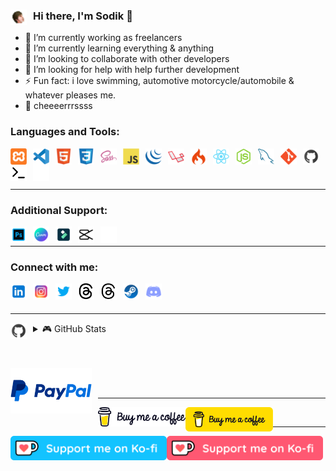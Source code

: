 ### [<img align="left" alt="Putnam" width="26px" src="./img/putnam.PNG" style="padding-right:10px;" />](https://github.com/tamddk) Hi there, I'm Sodik 👋

- 🔭 I’m currently working as freelancers
- 🌱 I’m currently learning everything & anything
- 📲 I’m looking to collaborate with other developers
- 🤔 I’m looking for help with help further development
- ⚡ Fun fact: i love swimming, automotive motorcycle/automobile & whatever pleases me.
- 🍻 cheeeerrrssss

### Languages and Tools:

[<img align="left" alt="XAMPP" width="26px" src="./img/xampp.svg" style="padding-right:10px;" />](https://github.com/tamddk)
[<img align="left" alt="Visual Studio Code" width="26px" src="./img/vscode.svg" style="padding-right:10px;" />](https://github.com/tamddk)
[<img align="left" alt="HTML5" width="26px" src="./img/html5.svg" style="padding-right:10px;" />](https://github.com/tamddk)
[<img align="left" alt="CSS3" width="26px" src="./img/css3.svg" style="padding-right:10px;" />](https://github.com/tamddk)
[<img align="left" alt="Sass" width="26px" src="./img/sass.svg" style="padding-right:10px;" />](https://github.com/tamddk)
[<img align="left" alt="JavaScript" width="26px" src="./img/javascript.svg" style="padding-right:10px;" />](https://github.com/tamddk)
[<img align="left" alt="jQuery" width="26px" src="./img/jquery.svg" style="padding-right:10px;" />](https://github.com/tamddk)
[<img align="left" alt="Laravel" width="26px" src="./img/laravel.svg" style="padding-right:10px;" />](https://github.com/tamddk)
[<img align="left" alt="CodeIgniter" width="26px" src="./img/codeigniter.svg" style="padding-right:10px;" />](https://github.com/tamddk)
[<img align="left" alt="React" width="26px" src="./img/react.svg" style="padding-right:10px;" />](https://github.com/tamddk)
[<img align="left" alt="Node" width="26px" src="./img/node.svg" style="padding-right:10px;" />](https://github.com/tamddk)
[<img align="left" alt="MySQL" width="26px" src="./img/mysql.svg" style="padding-right:10px;" />](https://github.com/tamddk)
[<img align="left" alt="Git" width="26px" src="./img/git.svg" style="padding-right:10px;" />](https://github.com/tamddk)
[<img align="left" alt="Github" width="26px" src="./img/github.svg" style="padding-right:10px;" />](https://github.com/tamddk)
[<img align="left" alt="Terminal" width="26px" src="./img/terminal-dark.svg" style="padding-right:10px;" />](https://github.com/tamddk#gh-dark-mode-only)
[<img align="left" alt="Terminal" width="26px" src="./img/terminal-light.svg" style="padding-right:10px;" />](https://github.com/tamddk#gh-light-mode-only)

<br />
<br />
<br />

---

### Additional Support:

[<img align="left" alt="Adobe Photoshop" width="26px" src="./img/photoshop.svg" style="padding-right:10px;" />](https://github.com/tamddk)
[<img align="left" alt="Canva" width="26px" src="./img/canva.svg" style="padding-right:10px;" />](https://github.com/tamddk)
[<img align="left" alt="Filmora" width="26px" src="./img/filmora.svg" style="padding-right:10px;" />](https://github.com/tamddk)
[<img align="left" alt="CapCut" width="26px" src="./img/capcut-dark.svg" style="padding-right:10px;" />](https://github.com/tamddk#gh-dark-mode-only)
[<img align="left" alt="CapCut" width="26px" src="./img/capcut-light.svg" style="padding-right:10px;" />](https://github.com/tamddk#gh-light-mode-only)

<br />

---

### Connect with me:

[<img align="left" alt="LinkedIn" width="26px" src="./img/linkedin.svg" style="padding-right:10px;" />](https://www.linkedin.com/in/sodikun)
[<img align="left" alt="Instagram" width="26px" src="./img/instagram.svg" style="padding-right:10px;" />](https://www.instagram.com/tamddk)
[<img align="left" alt="Twitter" width="26px" src="./img/twitter.svg" style="padding-right:10px;" />](https://www.twitter.com/tbsodik)
[<img align="left" alt="Threads" width="26px" src="./img/threads-dark.svg" style="padding-right:10px;" />](https://www.threads.net/@tamddk#gh-dark-mode-only)
[<img align="left" alt="Threads" width="26px" src="./img/threads-light.svg" style="padding-right:10px;" />](https://www.threads.net/@tamddk#gh-light-mode-only)
[<img align="left" alt="Steam" width="26px" src="./img/steam.svg" style="padding-right:10px;" />](https://steamcommunity.com/profiles/76561198328953437/)
[<img align="left" alt="Discord" width="26px" src="./img/discord.svg" style="padding-right:10px;" />](https://discord.com/users/825711269490327562)

<br />
<br />

---

<details>
  <summary><img align="left" alt="Github" width="26px" src="./img/github.svg" style="padding-right:10px;" /> 🎮 GitHub Stats</summary>

  <img align="left" alt="tamddk GitHub Stats" src="https://github-readme-stats.vercel.app/api?username=tamddk&show_icons=true&hide_border=false&title_color=ff652f&icon_color=FFE400&bg_color=09131B&text_color=ffffff&border_color=0c1a25" />

</details>

<br />
<br />

[<img align="left" alt="PayPal" width="130px" src="./img/paypal.png" style="padding-right:10px;" />](https://www.paypal.com/paypalme/tamddk)

<br />
<br />

---

[<img align="left" alt="Buy Me A Coffee" width="140px" src="./img/buymeacoffee-dark.png" />](https://www.buymeacoffee.com/tamddk#gh-dark-mode-only)
[<img align="left" alt="Buy Me A Coffee" width="140px" src="./img/buymeacoffee-light.png" />](https://www.buymeacoffee.com/tamddk#gh-light-mode-only)

<br />

---

[<img align="left" alt="Ko-Fi" width="250px" src="./img/ko-fi-dark.png" />](https://ko-fi.com/sodik/?hidefeed=true&widget=true&embed=true&preview=true#gh-dark-mode-only)
[<img align="left" alt="Ko-Fi" width="250px" src="./img/ko-fi-light.png" />](https://ko-fi.com/sodik/?hidefeed=true&widget=true&embed=true&preview=true#gh-light-mode-only)
